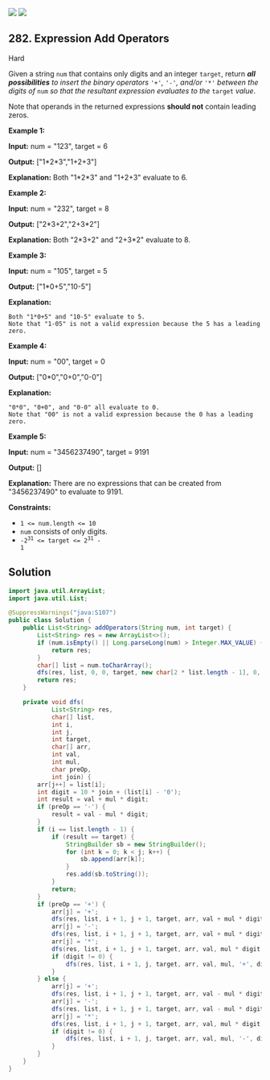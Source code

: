 [![](https://img.shields.io/github/stars/javadev/LeetCode-in-Java?label=Stars&style=flat-square)](https://github.com/javadev/LeetCode-in-Java)
[![](https://img.shields.io/github/forks/javadev/LeetCode-in-Java?label=Fork%20me%20on%20GitHub%20&style=flat-square)](https://github.com/javadev/LeetCode-in-Java/fork)

## 282\. Expression Add Operators

Hard

Given a string `num` that contains only digits and an integer `target`, return _**all possibilities** to insert the binary operators_ `'+'`_,_ `'-'`_, and/or_ `'*'` _between the digits of_ `num` _so that the resultant expression evaluates to the_ `target` _value_.

Note that operands in the returned expressions **should not** contain leading zeros.

**Example 1:**

**Input:** num = "123", target = 6

**Output:** ["1\*2\*3","1+2+3"]

**Explanation:** Both "1\*2\*3" and "1+2+3" evaluate to 6. 

**Example 2:**

**Input:** num = "232", target = 8

**Output:** ["2\*3+2","2+3\*2"]

**Explanation:** Both "2\*3+2" and "2+3\*2" evaluate to 8. 

**Example 3:**

**Input:** num = "105", target = 5

**Output:** ["1\*0+5","10-5"]

**Explanation:**

    Both "1*0+5" and "10-5" evaluate to 5.
    Note that "1-05" is not a valid expression because the 5 has a leading zero. 

**Example 4:**

**Input:** num = "00", target = 0

**Output:** ["0\*0","0+0","0-0"]

**Explanation:**

    "0*0", "0+0", and "0-0" all evaluate to 0.
    Note that "00" is not a valid expression because the 0 has a leading zero. 

**Example 5:**

**Input:** num = "3456237490", target = 9191

**Output:** []

**Explanation:** There are no expressions that can be created from "3456237490" to evaluate to 9191. 

**Constraints:**

*   `1 <= num.length <= 10`
*   `num` consists of only digits.
*   <code>-2<sup>31</sup> <= target <= 2<sup>31</sup> - 1</code>

## Solution

```java
import java.util.ArrayList;
import java.util.List;

@SuppressWarnings("java:S107")
public class Solution {
    public List<String> addOperators(String num, int target) {
        List<String> res = new ArrayList<>();
        if (num.isEmpty() || Long.parseLong(num) > Integer.MAX_VALUE) {
            return res;
        }
        char[] list = num.toCharArray();
        dfs(res, list, 0, 0, target, new char[2 * list.length - 1], 0, 1, '+', 0);
        return res;
    }

    private void dfs(
            List<String> res,
            char[] list,
            int i,
            int j,
            int target,
            char[] arr,
            int val,
            int mul,
            char preOp,
            int join) {
        arr[j++] = list[i];
        int digit = 10 * join + (list[i] - '0');
        int result = val + mul * digit;
        if (preOp == '-') {
            result = val - mul * digit;
        }
        if (i == list.length - 1) {
            if (result == target) {
                StringBuilder sb = new StringBuilder();
                for (int k = 0; k < j; k++) {
                    sb.append(arr[k]);
                }
                res.add(sb.toString());
            }
            return;
        }
        if (preOp == '+') {
            arr[j] = '+';
            dfs(res, list, i + 1, j + 1, target, arr, val + mul * digit, 1, '+', 0);
            arr[j] = '-';
            dfs(res, list, i + 1, j + 1, target, arr, val + mul * digit, 1, '-', 0);
            arr[j] = '*';
            dfs(res, list, i + 1, j + 1, target, arr, val, mul * digit, '+', 0);
            if (digit != 0) {
                dfs(res, list, i + 1, j, target, arr, val, mul, '+', digit);
            }
        } else {
            arr[j] = '+';
            dfs(res, list, i + 1, j + 1, target, arr, val - mul * digit, 1, '+', 0);
            arr[j] = '-';
            dfs(res, list, i + 1, j + 1, target, arr, val - mul * digit, 1, '-', 0);
            arr[j] = '*';
            dfs(res, list, i + 1, j + 1, target, arr, val, mul * digit, '-', 0);
            if (digit != 0) {
                dfs(res, list, i + 1, j, target, arr, val, mul, '-', digit);
            }
        }
    }
}
```